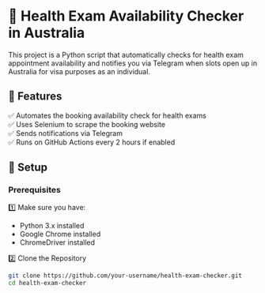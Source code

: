 # 🏥 Health Exam Availability Checker in Australia  
This project is a Python script that automatically checks for health exam appointment availability and notifies you via Telegram when slots open up in Australia for visa purposes as an individual.

## 🚀 Features  
✅ Automates the booking availability check for health exams  
✅ Uses Selenium to scrape the booking website  
✅ Sends notifications via Telegram  
✅ Runs on GitHub Actions every 2 hours if enabled  

## 📌 Setup  
### Prerequisites
1️⃣ Make sure you have:  
- Python 3.x installed
- Google Chrome installed
- ChromeDriver installed  

2️⃣ Clone the Repository
```bash
git clone https://github.com/your-username/health-exam-checker.git
cd health-exam-checker
```


